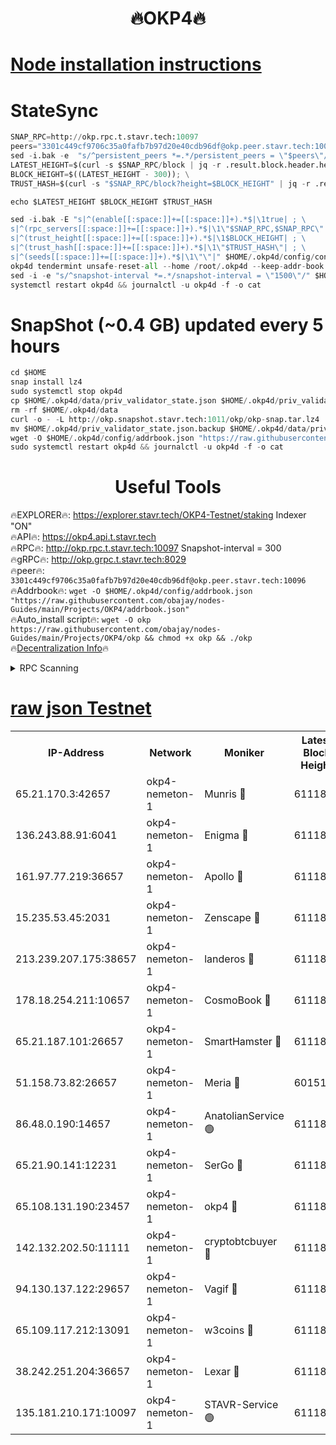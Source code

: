 <h1 align="center"> 🔥OKP4🔥</h1>


[Node installation instructions](https://github.com/obajay/nodes-Guides/tree/main/Projects/OKP4)
=

# StateSync
```python
SNAP_RPC=http://okp.rpc.t.stavr.tech:10097
peers="3301c449cf9706c35a0fafb7b97d20e40cdb96df@okp.peer.stavr.tech:10096"
sed -i.bak -e  "s/^persistent_peers *=.*/persistent_peers = \"$peers\"/" ~/.okp4d/config/config.toml
LATEST_HEIGHT=$(curl -s $SNAP_RPC/block | jq -r .result.block.header.height); \
BLOCK_HEIGHT=$((LATEST_HEIGHT - 300)); \
TRUST_HASH=$(curl -s "$SNAP_RPC/block?height=$BLOCK_HEIGHT" | jq -r .result.block_id.hash)

echo $LATEST_HEIGHT $BLOCK_HEIGHT $TRUST_HASH

sed -i.bak -E "s|^(enable[[:space:]]+=[[:space:]]+).*$|\1true| ; \
s|^(rpc_servers[[:space:]]+=[[:space:]]+).*$|\1\"$SNAP_RPC,$SNAP_RPC\"| ; \
s|^(trust_height[[:space:]]+=[[:space:]]+).*$|\1$BLOCK_HEIGHT| ; \
s|^(trust_hash[[:space:]]+=[[:space:]]+).*$|\1\"$TRUST_HASH\"| ; \
s|^(seeds[[:space:]]+=[[:space:]]+).*$|\1\"\"|" $HOME/.okp4d/config/config.toml
okp4d tendermint unsafe-reset-all --home /root/.okp4d --keep-addr-book
sed -i -e "s/^snapshot-interval *=.*/snapshot-interval = \"1500\"/" $HOME/.okp4d/config/app.toml
systemctl restart okp4d && journalctl -u okp4d -f -o cat

```
# SnapShot (~0.4 GB) updated every 5 hours
```python
cd $HOME
snap install lz4
sudo systemctl stop okp4d
cp $HOME/.okp4d/data/priv_validator_state.json $HOME/.okp4d/priv_validator_state.json.backup
rm -rf $HOME/.okp4d/data
curl -o - -L http://okp.snapshot.stavr.tech:1011/okp/okp-snap.tar.lz4 | lz4 -c -d - | tar -x -C $HOME/.okp4d --strip-components 2
mv $HOME/.okp4d/priv_validator_state.json.backup $HOME/.okp4d/data/priv_validator_state.json
wget -O $HOME/.okp4d/config/addrbook.json "https://raw.githubusercontent.com/obajay/nodes-Guides/main/Projects/OKP4/addrbook.json"
sudo systemctl restart okp4d && journalctl -u okp4d -f -o cat
```
 <h1 align="center"> Useful Tools</h1>

🔥EXPLORER🔥:          https://explorer.stavr.tech/OKP4-Testnet/staking        Indexer "ON" \
🔥API🔥:                       https://okp4.api.t.stavr.tech \
🔥RPC🔥:                      http://okp.rpc.t.stavr.tech:10097                  Snapshot-interval = 300 \
🔥gRPC🔥:                    http://okp.grpc.t.stavr.tech:8029 \
🔥peer🔥:                     `3301c449cf9706c35a0fafb7b97d20e40cdb96df@okp.peer.stavr.tech:10096` \
🔥Addrbook🔥:    ```wget -O $HOME/.okp4d/config/addrbook.json "https://raw.githubusercontent.com/obajay/nodes-Guides/main/Projects/OKP4/addrbook.json"``` \
🔥Auto_install script🔥: ```wget -O okp https://raw.githubusercontent.com/obajay/nodes-Guides/main/Projects/OKP4/okp && chmod +x okp && ./okp``` \
🔥[Decentralization Info](https://github.com/obajay/StateSync-snapshots/tree/main/Projects/OKP4/Decentralization)🔥

<details>
<summary>RPC Scanning</summary>

<h2 align="center"> We scan nodes in real time every 4 hours. And we provide the final result of RPC endpoints.
We cannot influence the operation of these nodes in any way. </h2>


```python
If Voting Power is higher than 0 --> then the Node is a validator of the network and may be subject to attack and be a potential threat to the chain.
```
```python
We marked such validators with a red symbol
```

</details>

[raw json Testnet](https://rpc-check.okpt.stavr.tech/okpt/rpc-okpt-result.json)
=




<table><tr><th>IP-Address</th><th>Network</th><th>Moniker</th><th>Latest Block Height</th><th>Earliest Block Height</th><th>Catching Up</th><th>Tx Index</th><th>Voting Power</th><th>Scan Time</th></tr><tr><td>65.21.170.3:42657</td><td>okp4-nemeton-1</td><td>Munris 🔴</td><td>6111868</td><td>1</td><td>False</td><td>on</td><td>586545</td><td>2024-01-21T18:23:36.486331485UTC</td></tr><tr><td>136.243.88.91:6041</td><td>okp4-nemeton-1</td><td>Enigma 🔴</td><td>6111869</td><td>1123444</td><td>False</td><td>off</td><td>10004</td><td>2024-01-21T18:23:41.169871793UTC</td></tr><tr><td>161.97.77.219:36657</td><td>okp4-nemeton-1</td><td>Apollo 🔴</td><td>6111868</td><td>3888601</td><td>False</td><td>on</td><td>41582</td><td>2024-01-21T18:23:38.863051365UTC</td></tr><tr><td>15.235.53.45:2031</td><td>okp4-nemeton-1</td><td>Zenscape 🔴</td><td>6111869</td><td>5086501</td><td>False</td><td>off</td><td>49653</td><td>2024-01-21T18:23:41.825566128UTC</td></tr><tr><td>213.239.207.175:38657</td><td>okp4-nemeton-1</td><td>landeros 🔴</td><td>6111868</td><td>5148001</td><td>False</td><td>off</td><td>139159</td><td>2024-01-21T18:23:35.787804370UTC</td></tr><tr><td>178.18.254.211:10657</td><td>okp4-nemeton-1</td><td>CosmoBook 🔴</td><td>6111867</td><td>5172801</td><td>False</td><td>off</td><td>266541</td><td>2024-01-21T18:23:33.270923131UTC</td></tr><tr><td>65.21.187.101:26657</td><td>okp4-nemeton-1</td><td>SmartHamster 🔴</td><td>6111862</td><td>5418606</td><td>False</td><td>on</td><td>489685</td><td>2024-01-21T18:23:02.480744989UTC</td></tr><tr><td>51.158.73.82:26657</td><td>okp4-nemeton-1</td><td>Meria 🔴</td><td>6015109</td><td>5804104</td><td>False</td><td>off</td><td>9510</td><td>2024-01-21T18:23:11.409594724UTC</td></tr><tr><td>86.48.0.190:14657</td><td>okp4-nemeton-1</td><td>AnatolianService 🟢</td><td>6111866</td><td>5951001</td><td>False</td><td>off</td><td>0</td><td>2024-01-21T18:23:26.784480132UTC</td></tr><tr><td>65.21.90.141:12231</td><td>okp4-nemeton-1</td><td>SerGo 🔴</td><td>6111863</td><td>6011863</td><td>False</td><td>off</td><td>85482</td><td>2024-01-21T18:23:11.030638445UTC</td></tr><tr><td>65.108.131.190:23457</td><td>okp4-nemeton-1</td><td>okp4 🔴</td><td>6111864</td><td>6011864</td><td>False</td><td>off</td><td>586412</td><td>2024-01-21T18:23:15.938495228UTC</td></tr><tr><td>142.132.202.50:11111</td><td>okp4-nemeton-1</td><td>cryptobtcbuyer 🔴</td><td>6111865</td><td>6011865</td><td>False</td><td>off</td><td>134928</td><td>2024-01-21T18:23:18.268319770UTC</td></tr><tr><td>94.130.137.122:29657</td><td>okp4-nemeton-1</td><td>Vagif 🔴</td><td>6111868</td><td>6011868</td><td>False</td><td>off</td><td>456860</td><td>2024-01-21T18:23:35.554914650UTC</td></tr><tr><td>65.109.117.212:13091</td><td>okp4-nemeton-1</td><td>w3coins 🔴</td><td>6111869</td><td>6011869</td><td>False</td><td>off</td><td>20000</td><td>2024-01-21T18:23:42.154891346UTC</td></tr><tr><td>38.242.251.204:36657</td><td>okp4-nemeton-1</td><td>Lexar 🔴</td><td>6111861</td><td>6028401</td><td>False</td><td>on</td><td>70785</td><td>2024-01-21T18:22:57.713765886UTC</td></tr><tr><td>135.181.210.171:10097</td><td>okp4-nemeton-1</td><td>STAVR-Service 🟢</td><td>6111861</td><td>6111001</td><td>False</td><td>on</td><td>0</td><td>2024-01-21T18:23:00.067094503UTC</td></tr></table>
